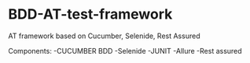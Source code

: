 # BDD-AT-test-framework
AT framework based on Cucumber, Selenide, Rest Assured

Components:
  -CUCUMBER BDD
  -Selenide
  -JUNIT
  -Allure
  -Rest assured
